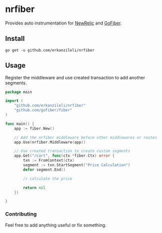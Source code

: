 # nrfiber

Provides auto instrumentation for [NewRelic](https://newrelic.com) and [GoFiber](https://gofiber.io).

## Install

```shell
go get -u github.com/erkanzileli/nrfiber
```

## Usage

Register the middleware and use created transaction to add another segments.

```go
package main

import (
	"github.com/erkanzileli/nrfiber"
	"github.com/gofiber/fiber"
)

func main() {
	app := fiber.New()

	// Add the nrfiber middleware before other middlewares or routes
	app.Use(nrfiber.Middleware(app))

	// Use created transaction to create custom segments
	app.Get("/cart", func(ctx *fiber.Ctx) error {
		txn := FromContext(ctx)
		segment := txn.StartSegment("Price Calculation")
		defer segment.End()

		// calculate the price

		return nil
	})

}
```

### Contributing

Feel free to add anything useful or fix something.
